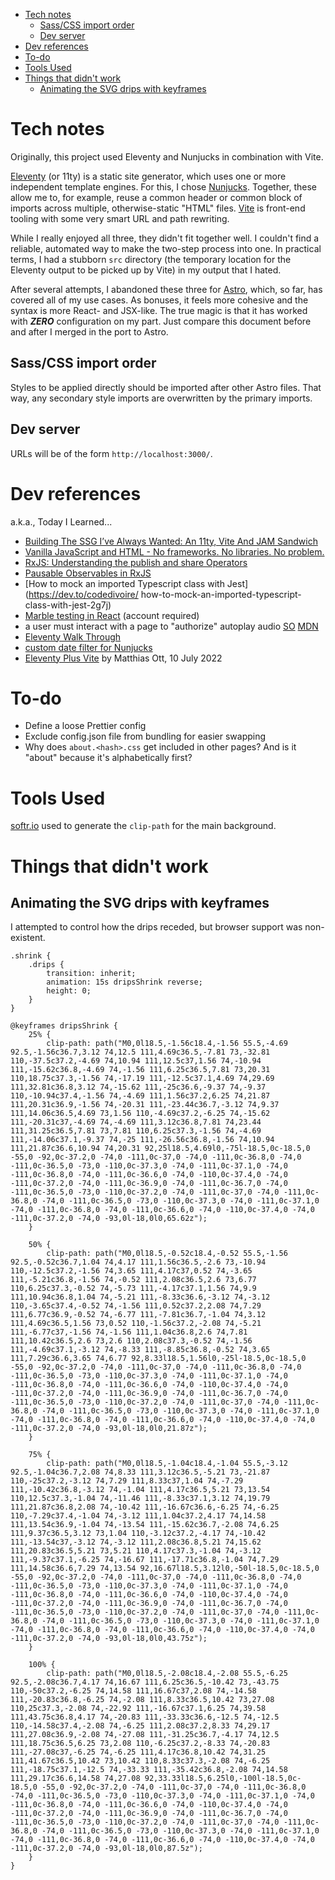 - [Tech notes](#tech-notes)
  - [Sass/CSS import order](#sasscss-import-order)
  - [Dev server](#dev-server)
- [Dev references](#dev-references)
- [To-do](#to-do)
- [Tools Used](#tools-used)
- [Things that didn't work](#things-that-didnt-work)
  - [Animating the SVG drips with keyframes](#animating-the-svg-drips-with-keyframes)

# Tech notes
Originally, this project used Eleventy and Nunjucks in combination with Vite.

[Eleventy](https://www.11ty.dev/docs/) (or 11ty) is a static site generator,
which uses one or more independent template engines. For this, I chose
[Nunjucks](https://mozilla.github.io/nunjucks/templating.html). Together, these
allow me to, for example, reuse a common header or common block of imports
across multiple, otherwise-static "HTML" files. [Vite](https://vitejs.dev/) is
front-end tooling with some very smart URL and path rewriting.

While I really enjoyed all three, they didn't fit together well. I
couldn't find a reliable, automated way to make the two-step process into one.
In practical terms, I had a stubborn `src` directory (the temporary location for
the Eleventy output to be picked up by Vite) in my output that I hated.

After several attempts, I abandoned these three for [Astro](https://astro.build/),
which, so far, has covered all of my use cases. As bonuses, it feels more
cohesive and the syntax is more React- and JSX-like. The true magic is that it
has worked with ***ZERO*** configuration on my part. Just compare this
document before and after I merged in the port to Astro.

## Sass/CSS import order
Styles to be applied directly should be imported after other Astro files.
That way, any secondary style imports are overwritten by the primary imports.

## Dev server
URLs will be of the form `http://localhost:3000/`.

# Dev references
a.k.a., Today I Learned...
 * [Building The SSG I’ve Always Wanted: An 11ty, Vite And JAM Sandwich](https://www.smashingmagazine.com/2021/10/building-ssg-11ty-vite-jam-sandwich/)
 * [Vanilla JavaScript and HTML - No frameworks. No libraries. No problem.](https://johnpapa.net/render-html-2/)
 * [RxJS: Understanding the publish and share Operators](https://ncjamieson.com/understanding-publish-and-share/)
 * [Pausable Observables in RxJS](https://kddsky.medium.com/pauseable-observables-in-rxjs-58ce2b8c7dfd)
 * [How to mock an imported Typescript class with Jest](https://dev.to/codedivoire/   how-to-mock-an-imported-typescript-class-with-jest-2g7j)
 * [Marble testing in React](https://medium.com/swlh/marble-testing-in-react-ba0639441afa) (account required)
 * a user must interact with a page to "authorize" autoplay audio [SO](https://stackoverflow.com/a/57632961/356016) [MDN](https://developer.mozilla.org/en-US/docs/Web/Media/Autoplay_guide)
 * [Eleventy Walk Through](https://rphunt.github.io/eleventy-walkthrough/)
 * [custom date filter for Nunjucks](https://eszter.space/11ty-njk-filters/)
 * [Eleventy Plus Vite](https://matthiasott.com/notes/eleventy-plus-vite) by Matthias Ott, 10 July 2022

# To-do
* Define a loose Prettier config
* Exclude config.json file from bundling for easier swapping
* Why does `about.<hash>.css` get included in other pages? And is it "about" because it's alphabetically first?

# Tools Used

[softr.io](https://www.softr.io/tools/svg-wave-generator) used to generate the `clip-path` for the main background.

# Things that didn't work

## Animating the SVG drips with keyframes
I attempted to control how the drips receded, but browser support was non-existent.
```
.shrink {
    .drips {
        transition: inherit;
        animation: 15s dripsShrink reverse;
        height: 0;
    }
}

@keyframes dripsShrink {
    25% {
        clip-path: path("M0,0l18.5,-1.56c18.4,-1.56 55.5,-4.69 92.5,-1.56c36.7,3.12 74,12.5 111,4.69c36.5,-7.81 73,-32.81 110,-37.5c37.2,-4.69 74,10.94 111,12.5c37,1.56 74,-10.94 111,-15.62c36.8,-4.69 74,-1.56 111,6.25c36.5,7.81 73,20.31 110,18.75c37.3,-1.56 74,-17.19 111,-12.5c37.1,4.69 74,29.69 111,32.81c36.8,3.12 74,-15.62 111,-25c36.6,-9.37 74,-9.37 110,-10.94c37.4,-1.56 74,-4.69 111,1.56c37.2,6.25 74,21.87 111,20.31c36.9,-1.56 74,-20.31 111,-23.44c36.7,-3.12 74,9.37 111,14.06c36.5,4.69 73,1.56 110,-4.69c37.2,-6.25 74,-15.62 111,-20.31c37,-4.69 74,-4.69 111,3.12c36.8,7.81 74,23.44 111,31.25c36.5,7.81 73,7.81 110,6.25c37.3,-1.56 74,-4.69 111,-14.06c37.1,-9.37 74,-25 111,-26.56c36.8,-1.56 74,10.94 111,21.87c36.6,10.94 74,20.31 92,25l18.5,4.69l0,-75l-18.5,0c-18.5,0 -55,0 -92,0c-37.2,0 -74,0 -111,0c-37,0 -74,0 -111,0c-36.8,0 -74,0 -111,0c-36.5,0 -73,0 -110,0c-37.3,0 -74,0 -111,0c-37.1,0 -74,0 -111,0c-36.8,0 -74,0 -111,0c-36.6,0 -74,0 -110,0c-37.4,0 -74,0 -111,0c-37.2,0 -74,0 -111,0c-36.9,0 -74,0 -111,0c-36.7,0 -74,0 -111,0c-36.5,0 -73,0 -110,0c-37.2,0 -74,0 -111,0c-37,0 -74,0 -111,0c-36.8,0 -74,0 -111,0c-36.5,0 -73,0 -110,0c-37.3,0 -74,0 -111,0c-37.1,0 -74,0 -111,0c-36.8,0 -74,0 -111,0c-36.6,0 -74,0 -110,0c-37.4,0 -74,0 -111,0c-37.2,0 -74,0 -93,0l-18,0l0,65.62z");
    }

    50% {
        clip-path: path("M0,0l18.5,-0.52c18.4,-0.52 55.5,-1.56 92.5,-0.52c36.7,1.04 74,4.17 111,1.56c36.5,-2.6 73,-10.94 110,-12.5c37.2,-1.56 74,3.65 111,4.17c37,0.52 74,-3.65 111,-5.21c36.8,-1.56 74,-0.52 111,2.08c36.5,2.6 73,6.77 110,6.25c37.3,-0.52 74,-5.73 111,-4.17c37.1,1.56 74,9.9 111,10.94c36.8,1.04 74,-5.21 111,-8.33c36.6,-3.12 74,-3.12 110,-3.65c37.4,-0.52 74,-1.56 111,0.52c37.2,2.08 74,7.29 111,6.77c36.9,-0.52 74,-6.77 111,-7.81c36.7,-1.04 74,3.12 111,4.69c36.5,1.56 73,0.52 110,-1.56c37.2,-2.08 74,-5.21 111,-6.77c37,-1.56 74,-1.56 111,1.04c36.8,2.6 74,7.81 111,10.42c36.5,2.6 73,2.6 110,2.08c37.3,-0.52 74,-1.56 111,-4.69c37.1,-3.12 74,-8.33 111,-8.85c36.8,-0.52 74,3.65 111,7.29c36.6,3.65 74,6.77 92,8.33l18.5,1.56l0,-25l-18.5,0c-18.5,0 -55,0 -92,0c-37.2,0 -74,0 -111,0c-37,0 -74,0 -111,0c-36.8,0 -74,0 -111,0c-36.5,0 -73,0 -110,0c-37.3,0 -74,0 -111,0c-37.1,0 -74,0 -111,0c-36.8,0 -74,0 -111,0c-36.6,0 -74,0 -110,0c-37.4,0 -74,0 -111,0c-37.2,0 -74,0 -111,0c-36.9,0 -74,0 -111,0c-36.7,0 -74,0 -111,0c-36.5,0 -73,0 -110,0c-37.2,0 -74,0 -111,0c-37,0 -74,0 -111,0c-36.8,0 -74,0 -111,0c-36.5,0 -73,0 -110,0c-37.3,0 -74,0 -111,0c-37.1,0 -74,0 -111,0c-36.8,0 -74,0 -111,0c-36.6,0 -74,0 -110,0c-37.4,0 -74,0 -111,0c-37.2,0 -74,0 -93,0l-18,0l0,21.87z");
    }

    75% {
        clip-path: path("M0,0l18.5,-1.04c18.4,-1.04 55.5,-3.12 92.5,-1.04c36.7,2.08 74,8.33 111,3.12c36.5,-5.21 73,-21.87 110,-25c37.2,-3.12 74,7.29 111,8.33c37,1.04 74,-7.29 111,-10.42c36.8,-3.12 74,-1.04 111,4.17c36.5,5.21 73,13.54 110,12.5c37.3,-1.04 74,-11.46 111,-8.33c37.1,3.12 74,19.79 111,21.87c36.8,2.08 74,-10.42 111,-16.67c36.6,-6.25 74,-6.25 110,-7.29c37.4,-1.04 74,-3.12 111,1.04c37.2,4.17 74,14.58 111,13.54c36.9,-1.04 74,-13.54 111,-15.62c36.7,-2.08 74,6.25 111,9.37c36.5,3.12 73,1.04 110,-3.12c37.2,-4.17 74,-10.42 111,-13.54c37,-3.12 74,-3.12 111,2.08c36.8,5.21 74,15.62 111,20.83c36.5,5.21 73,5.21 110,4.17c37.3,-1.04 74,-3.12 111,-9.37c37.1,-6.25 74,-16.67 111,-17.71c36.8,-1.04 74,7.29 111,14.58c36.6,7.29 74,13.54 92,16.67l18.5,3.12l0,-50l-18.5,0c-18.5,0 -55,0 -92,0c-37.2,0 -74,0 -111,0c-37,0 -74,0 -111,0c-36.8,0 -74,0 -111,0c-36.5,0 -73,0 -110,0c-37.3,0 -74,0 -111,0c-37.1,0 -74,0 -111,0c-36.8,0 -74,0 -111,0c-36.6,0 -74,0 -110,0c-37.4,0 -74,0 -111,0c-37.2,0 -74,0 -111,0c-36.9,0 -74,0 -111,0c-36.7,0 -74,0 -111,0c-36.5,0 -73,0 -110,0c-37.2,0 -74,0 -111,0c-37,0 -74,0 -111,0c-36.8,0 -74,0 -111,0c-36.5,0 -73,0 -110,0c-37.3,0 -74,0 -111,0c-37.1,0 -74,0 -111,0c-36.8,0 -74,0 -111,0c-36.6,0 -74,0 -110,0c-37.4,0 -74,0 -111,0c-37.2,0 -74,0 -93,0l-18,0l0,43.75z");
    }

    100% {
        clip-path: path("M0,0l18.5,-2.08c18.4,-2.08 55.5,-6.25 92.5,-2.08c36.7,4.17 74,16.67 111,6.25c36.5,-10.42 73,-43.75 110,-50c37.2,-6.25 74,14.58 111,16.67c37,2.08 74,-14.58 111,-20.83c36.8,-6.25 74,-2.08 111,8.33c36.5,10.42 73,27.08 110,25c37.3,-2.08 74,-22.92 111,-16.67c37.1,6.25 74,39.58 111,43.75c36.8,4.17 74,-20.83 111,-33.33c36.6,-12.5 74,-12.5 110,-14.58c37.4,-2.08 74,-6.25 111,2.08c37.2,8.33 74,29.17 111,27.08c36.9,-2.08 74,-27.08 111,-31.25c36.7,-4.17 74,12.5 111,18.75c36.5,6.25 73,2.08 110,-6.25c37.2,-8.33 74,-20.83 111,-27.08c37,-6.25 74,-6.25 111,4.17c36.8,10.42 74,31.25 111,41.67c36.5,10.42 73,10.42 110,8.33c37.3,-2.08 74,-6.25 111,-18.75c37.1,-12.5 74,-33.33 111,-35.42c36.8,-2.08 74,14.58 111,29.17c36.6,14.58 74,27.08 92,33.33l18.5,6.25l0,-100l-18.5,0c-18.5,0 -55,0 -92,0c-37.2,0 -74,0 -111,0c-37,0 -74,0 -111,0c-36.8,0 -74,0 -111,0c-36.5,0 -73,0 -110,0c-37.3,0 -74,0 -111,0c-37.1,0 -74,0 -111,0c-36.8,0 -74,0 -111,0c-36.6,0 -74,0 -110,0c-37.4,0 -74,0 -111,0c-37.2,0 -74,0 -111,0c-36.9,0 -74,0 -111,0c-36.7,0 -74,0 -111,0c-36.5,0 -73,0 -110,0c-37.2,0 -74,0 -111,0c-37,0 -74,0 -111,0c-36.8,0 -74,0 -111,0c-36.5,0 -73,0 -110,0c-37.3,0 -74,0 -111,0c-37.1,0 -74,0 -111,0c-36.8,0 -74,0 -111,0c-36.6,0 -74,0 -110,0c-37.4,0 -74,0 -111,0c-37.2,0 -74,0 -93,0l-18,0l0,87.5z");
    }
}
```
